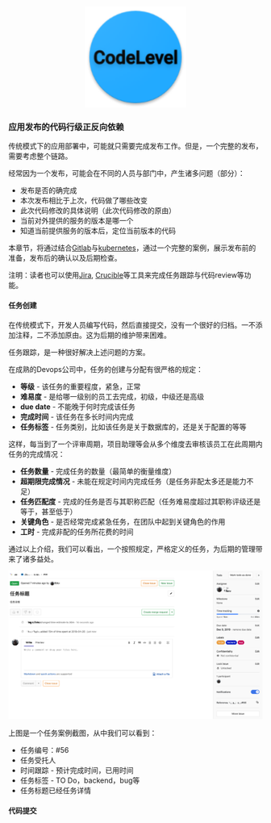 <p align="center">
   <img width="200" src="CodeLevel.png">
</p>

### 应用发布的代码行级正反向依赖

传统模式下的应用部署中，可能就只需要完成发布工作。但是，一个完整的发布，需要考虑整个链路。

经常因为一个发布，可能会在不同的人员与部门中，产生诸多问题（部分）：

- 发布是否的确完成
- 本次发布相比于上次，代码做了哪些改变
- 此次代码修改的具体说明（此次代码修改的原由）
- 当前对外提供的服务的版本是哪一个
- 知道当前提供服务的版本后，定位当前版本的代码

本章节，将通过结合[Gitlab](https://about.gitlab.com/)与[kubernetes](https://kubernetes.io/)，通过一个完整的案例，展示发布前的准备，发布后的确认以及后期检查。

注明：读者也可以使用[Jira](https://www.atlassian.com/software/jira), [Crucible](https://www.atlassian.com/software/crucible)等工具来完成任务跟踪与代码review等功能。

#### 任务创建
在传统模式下，开发人员编写代码，然后直接提交，没有一个很好的归档。一不添加注释，二不添加原由。这为后期的维护带来困难。

任务跟踪，是一种很好解决上述问题的方案。

在成熟的Devops公司中，任务的创建与分配有很严格的规定：

- **等级** - 该任务的重要程度，紧急，正常
- **难易度** - 是给哪一级别的员工去完成，初级，中级还是高级
- **due date** - 不能晚于何时完成该任务
- **完成时间** - 该任务在多长时间内完成
- **任务标签** - 任务类别，比如该任务是关于数据库的，还是关于配置的等等

这样，每当到了一个评审周期，项目助理等会从多个维度去审核该员工在此周期内任务的完成情况：

- **任务数量** - 完成任务的数量（最简单的衡量维度）
- **超期限完成情况** - 未能在规定时间内完成任务（是任务非配太多还是能力不足）
- **任务匹配度** - 完成的任务是否与其职称匹配（任务难易度超过其职称评级还是等于，甚至低于）
- **关键角色** - 是否经常完成紧急任务，在团队中起到关键角色的作用
- **工时** - 完成非配的任务所花费的时间

通过以上介绍，我们可以看出，一个按照规定，严格定义的任务，为后期的管理带来了诸多益处。

![1](images/issues.png)

上图是一个任务案例截图，从中我们可以看到：

- 任务编号：#56
- 任务受托人
- 时间跟踪 - 预计完成时间，已用时间
- 任务标签 - TO Do，backend，bug等
- 任务标题已经任务详情

#### 代码提交